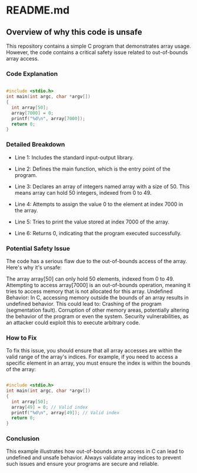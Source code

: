 # README.md
## Overview of why this code is unsafe

This repository contains a simple C program that demonstrates array usage. However, the code contains a critical safety issue related to out-of-bounds array access.
### Code Explanation

```c

#include <stdio.h>
int main(int argc, char *argv[])
{
  int array[50];
  array[7000] = 0;
  printf("%d\n", array[7000]);
  return 0;
}
```

### Detailed Breakdown

- Line 1: Includes the standard input-output library.

- Line 2: Defines the main function, which is the entry point of the program.

- Line 3: Declares an array of integers named array with a size of 50. This means array can hold 50 integers, indexed from 0 to 49.

- Line 4: Attempts to assign the value 0 to the element at index 7000 in the array.

- Line 5: Tries to print the value stored at index 7000 of the array.

- Line 6: Returns 0, indicating that the program executed successfully.

### Potential Safety Issue

The code has a serious flaw due to the out-of-bounds access of the array. Here's why it's unsafe:

The array array[50] can only hold 50 elements, indexed from 0 to 49.
Attempting to access array[7000] is an out-of-bounds operation, meaning it tries to access memory that is not allocated for this array.
Undefined Behavior: In C, accessing memory outside the bounds of an array results in undefined behavior. This could lead to:
    Crashing of the program (segmentation fault).
    Corruption of other memory areas, potentially altering the behavior of the program or even the system.
    Security vulnerabilities, as an attacker could exploit this to execute arbitrary code.

### How to Fix

To fix this issue, you should ensure that all array accesses are within the valid range of the array's indices. For example, if you need to access a specific element in an array, you must ensure the index is within the bounds of the array:
```c

#include <stdio.h>
int main(int argc, char *argv[])
{
  int array[50];
  array[49] = 0; // Valid index
  printf("%d\n", array[49]); // Valid index
  return 0;
}
```

### Conclusion

This example illustrates how out-of-bounds array access in C can lead to undefined and unsafe behavior. Always validate array indices to prevent such issues and ensure your programs are secure and reliable.
